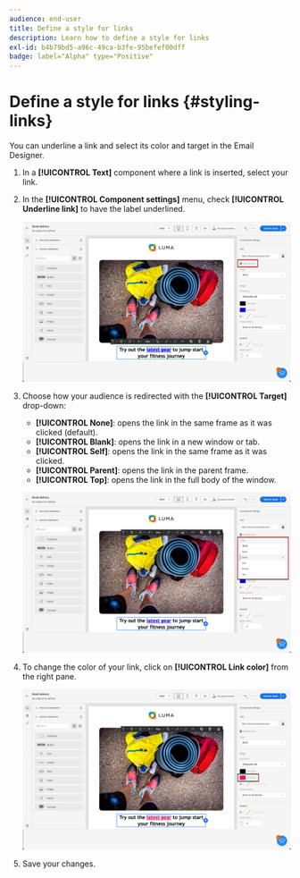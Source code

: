 ```yaml
---
audience: end-user
title: Define a style for links
description: Learn how to define a style for links
exl-id: b4b79bd5-a96c-49ca-b3fe-95befef00dff
badge: label="Alpha" type="Positive"
---
```


# Define a style for links {#styling-links}

You can underline a link and select its color and target in the Email Designer.

1. In a **[!UICONTROL Text]** component where a link is inserted, select your link.

1. In the **[!UICONTROL Component settings]** menu, check **[!UICONTROL Underline link]** to have the label underlined.

   ![](assets/link_1.png)

1. Choose how your audience is redirected with the **[!UICONTROL Target]** drop-down:

    * **[!UICONTROL None]**: opens the link in the same frame as it was clicked (default).
    * **[!UICONTROL Blank]**: opens the link in a new window or tab.
    * **[!UICONTROL Self]**: opens the link in the same frame as it was clicked.
    * **[!UICONTROL Parent]**: opens the link in the parent frame.
    * **[!UICONTROL Top]**: opens the link in the full body of the window.

   ![](assets/link_2.png)

1. To change the color of your link, click on **[!UICONTROL Link color]** from the right pane.

   ![](assets/link_3.png)

1. Save your changes.
